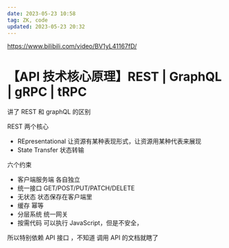 ```yaml
---
date: 2023-05-23 10:58
tag: ZK, code
updated: 2023-05-23 20:32
---
```


https://www.bilibili.com/video/BV1yL41167fD/

# 【API 技术核心原理】REST | GraphQL | gRPC | tRPC

讲了 REST 和 graphQL 的区别

REST 两个核心

- REpresentational 让资源有某种表现形式，让资源用某种代表来展现
- State Transfer 状态转输

六个约束

- 客户端服务端 各自独立
- 统一接口 GET/POST/PUT/PATCH/DELETE
- 无状态 状态保存在客户端里
- 缓存 幂等
- 分层系统 统一网关
- 按需代码 可以执行 JavaScript，但是不安全，

所以特别依赖 API 接口 ，不知道 调用 API 的文档就瞎了
